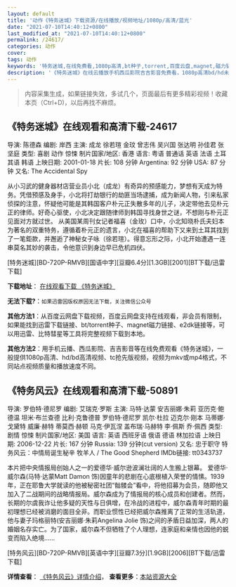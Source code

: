 ```yaml
---
layout: default
title: '动作《特务迷城》下载资源/在线播放/视频地址/1080p/高清/蓝光'
date: "2021-07-10T14:40:12+0800"
last_modified_at: "2021-07-10T14:40:12+0800"
permalink: /24617/
categories: 动作
cover:
tags: 动作
keywords: '特务迷城,在线免费看,1080p高清,bt种子,torrent,百度云盘,magnet,磁力链,迅雷下载资源'
description: '《特务迷城》在线云播放手机西瓜影院吉吉影音免费看，1080p高清bd/hd未删减完整版和tc抢先枪版，mkv/mp4格式，附带bt/torrent种子、magnet/磁力链、百度云盘、网盘资源迅雷下载链接'
---
```


>内容采集生成，如果链接失效，多试几个，页面最后有更多精彩视频！收藏本页（Ctrl+D)，以后再找不麻烦。


## 《特务迷城》在线观看和高清下载-24617

导演: 陈德森 编剧: 岸西 主演: 成龙 徐若瑄 金玟 曾志伟 吴兴国 张达明 孙佳君 张坚庭 类型: 喜剧 动作 惊悚 制片国家/地区: 香港 语言: 粤语 普通话 英语 法语 土耳其语 韩语 上映日期: 2001-01-18 片长: 108 分钟 Argentina: 92 分钟 USA: 87 分钟 又名: The Accidental Spy

从小习武的健身器材店营业员小北（成龙）有奇异的预感能力，梦想有天成为特务。凭借预感及身手，小北将打劫银行的劫匪当场逮捕，成为新闻人物，引来私家侦探的注意，怀疑他可能是其韩国客户朴元正失散多年的儿子，决定带他去见朴元正的律师。好奇心驱使，小北决定跟随律师到韩国寻找身世之谜，不想刚与朴元正见面对方就过世。 从美国某周刊女记者福喜（金玫）口中，小北知晓朴氏夫妇本为著名的双重特务，遵循着朴元正的遗言，小北在福喜的帮助下又来到土耳其找到了一笔鉅款，并邂逅了神秘女子咏（徐若瑄）。得意忘形之际，小北开始遭遇一连串莫名其妙的袭击，令他意识到身边早已危机四伏。


[特务迷城][BD-720P-RMVB][国语中字][豆瓣6.4分][1.3GB][2001][BT下载/迅雷下载]

**下载地址**： [在线观看下载 《特务迷城》](https://www.btdx8.com/torrent/the_accidental_spy_2001.html) 


**无法下载?**：`如果迅雷因版权原因无法下载，关注微信公众号 `

**其他方法1**：从百度云网盘下载视频，百度云网盘支持在线观看，非会员有限制，如果能找到迅雷下载链接、bt/torrent种子、magnet磁力链接、e2dk链接等，可以用迅雷、比特彗星等工具将完整视频下载到本地。

**其他方法2**：用手机云播、西瓜影院、吉吉影音等在线免费观看《特务迷城》，一般提供1080p高清、hd/bd高清视频、tc抢先版视频，视频为mkv或mp4格式，不同站点视频质量和播放速度不同。


## 《特务风云》在线观看和高清下载-50891

导演: 罗伯特·德尼罗 编剧: 艾瑞克·罗斯 主演: 马特·达蒙 安吉丽娜·朱莉 亚历克·鲍德温 坦米·布兰查德 比利·克鲁德普 罗伯特·德尼罗 凯尔·杜拉 迈克尔·刚本 马蒂娜·戈黛特 威廉·赫特 蒂莫西·赫顿 马克·伊瓦涅 盖布瑞·马赫特 李·佩斯 乔·佩西 类型: 剧情 惊悚 制片国家/地区: 美国 语言: 英语 西班牙语 俄语 德语 林加拉语 上映日期: 2006-12-22 片长: 167 分钟 Russia: 139 分钟(cut version) 又名: 忠于职守 特务风云：中情局诞生秘辛 牧羊人 / The Good Shepherd IMDb链接: tt0343737

本片把中央情报局创始人之一的爱德华·威尔逊波澜壮阔的人生搬上银幕。 爱德华·威尔森(马特·达蒙Matt Damon 饰)因童年的悲剧在心底根植入荣誉的情愫。1939年，正在耶鲁大学就读的他被秘密社团“骷髅会”看中，将他招募为会员，随即他又加入了二战期间的战略情报局。威尔森成为了情报局的核心成员和创建者。然而，长期的尔虞我诈让他多疑的天性与日俱增，在冷战的进程中，威尔森青年时期的最初理想已经被消磨的面目全非。而职业惯性已经把威尔森推离了正常的生活轨道，他与妻子玛格丽特(安吉丽娜·朱莉Angelina Jolie 饰)之间的矛盾日益加深，两人的婚姻名存实亡。为了国家，威尔森不但牺牲了个人理想，连家庭和亲情也因他的蜕变而陷入绝境……


[特务风云][BD-720P-RMVB][英语中字][豆瓣7.3分][1.9GB][2006][BT下载/迅雷下载]

**详情查看**： [《特务风云》详情介绍](/movie/50891/)， **查看更多**：[本站资源大全](/movie/t/all/)


